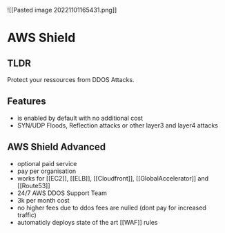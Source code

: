 ![[Pasted image 20221101165431.png]]
# AWS Shield

## TLDR
Protect your ressources from DDOS Attacks.

## Features
- is enabled by default with no additional cost
- SYN/UDP Floods, Reflection attacks or other layer3 and layer4 attacks

## AWS Shield Advanced 
- optional paid service
- pay per organisation
- works for [[EC2]], [[ELB]], [[Cloudfront]], [[GlobalAccelerator]] and [[Route53]]
- 24/7 AWS DDOS Support Team
- 3k per month cost
- no higher fees due to ddos fees are nulled (dont pay for increased traffic)
- automaticly deploys state of the art [[WAF]] rules
